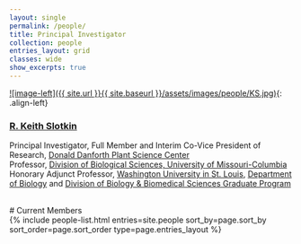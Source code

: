 ```yaml
---
layout: single
permalink: /people/
title: Principal Investigator
collection: people
entries_layout: grid
classes: wide
show_excerpts: true
---
```

[![image-left]({{ site.url }}{{ site.baseurl }}/assets/images/people/KS.jpg)](https://www.danforthcenter.org/our-work/principal-investigators/r-keith-slotkin/){: .align-left}
### [**R. Keith Slotkin**](https://www.danforthcenter.org/our-work/principal-investigators/r-keith-slotkin/)  
Principal Investigator, Full Member and Interim Co-Vice President of Research, [Donald Danforth Plant Science Center](https://www.danforthcenter.org/)  
Professor, [Division of Biological Sciences, University of Missouri-Columbia](https://biology.missouri.edu) 
Honorary Adjunct Professor, [Washington University in St. Louis](https://wustl.edu), [Department of Biology](https://biology.wustl.edu) and
[Division of Biology & Biomedical Sciences Graduate Program](https://dbbs.wustl.edu/Pages/index.aspx)

<a href="http://scholar.google.com/citations?user=jkJlkSYAAAAJ" itemprop="sameAs" rel="nofollow noopener noreferrer">
  <i class="fab fa-google" aria-hidden="true"></i></a>
<a href="https://orcid.org/0000-0001-9582-3533" itemprop="sameAs" rel="nofollow noopener noreferrer">
  <i class="fas fa-info-circle" aria-hidden="true" style="color:#ABC953"></i></a>
<a title='Email' href="mailto:kslotkin@danforthcenter.org">
  <i class="fas fa-envelope fa-fw" style="color:#000000"></i></a>
<a title="Twitter" href="https://twitter.com/Slotkin_Lab">
  <i class="fab fa-fw fa-twitter" style="color:#00acee"></i></a>

<br>
# Current Members
<section class="page__content cf">

<div class="entries-{{ page.entries_layout }}">
  {% include people-list.html entries=site.people sort_by=page.sort_by sort_order=page.sort_order type=page.entries_layout %}
</div>
</section>
